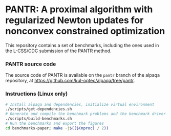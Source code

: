# PANTR: A proximal algorithm with regularized Newton updates for nonconvex constrained optimization

This repository contains a set of benchmarks, including the ones used in the L-CSS/CDC submission of the PANTR method.

### PANTR source code

The source code of PANTR is available on the `pantr` branch of the alpaqa repository, at <https://github.com/kul-optec/alpaqa/tree/pantr>.

### Instructions (Linux only)

```sh
# Install alpaqa and dependencies, initialize virtual environment
./scripts/get-dependencies.sh
# Generate and compile the benchmark problems and the benchmark driver
./scripts/build-benchmarks.sh
# Run the benchmarks and export the figures
cd benchmarks-paper; make -j$(($(nproc) / 2))
```
